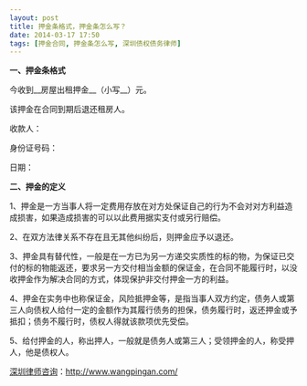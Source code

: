 ```yaml
---
layout: post
title: 押金条格式，押金条怎么写？
date: 2014-03-17 17:50
tags: [押金合同, 押金条怎么写, 深圳债权债务律师]
---
```

<strong>一、押金条格式</strong>

今收到__房屋出租押金__（小写__）元。

该押金在合同到期后退还租房人。

收款人：

身份证号码：

日期：

<strong>二、押金的定义</strong>

1、押金是一方当事人将一定费用存放在对方处保证自己的行为不会对对方利益造成损害，如果造成损害的可以以此费用据实支付或另行赔偿。

2、在双方法律关系不存在且无其他纠纷后，则押金应予以退还。

3、押金具有替代性，一般是在一方已为另一方递交实质性的标的物，为保证已交付的标的物能返还，要求另一方交付相当金额的保证金，在合同不能履行时，以没收押金作为解决合同的方式，体现保护非交付押金一方的利益。

4、押金在实务中也称保证金，风险抵押金等，是指当事人双方约定，债务人或第三人向债权人给付一定的金额作为其履行债务的担保，债务履行时，返还押金或予抵扣；债务不履行时，债权人得就该款项优先受偿。

5、给付押金的人，称出押人，一般就是债务人或第三人；受领押金的人，称受押人，他是债权人。

<a href="http://www.wangpingan.com/">深圳律师咨询</a>：<a href="http://www.wangpingan.com/">http://www.wangpingan.com/</a>

